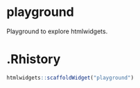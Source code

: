 
# playground

<!-- badges: start -->
<!-- badges: end -->

Playground to explore htmlwidgets.

# .Rhistory

```r
htmlwidgets::scaffoldWidget("playground")
```
